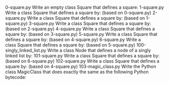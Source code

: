 0-square.py	Write an empty class Square that defines a square:
1-square.py	Write a class Square that defines a square by: (based on 0-square.py)
2-square.py	Write a class Square that defines a square by: (based on 1-square.py)
3-square.py	Write a class Square that defines a square by: (based on 2-square.py)
4-square.py	Write a class Square that defines a square by: (based on 3-square.py)
5-square.py	Write a class Square that defines a square by: (based on 4-square.py)
6-square.py	Write a class Square that defines a square by: (based on 5-square.py)
100-singly_linked_list.py	Write a class Node that defines a node of a singly linked list by:
101-square.py	Write a class Square that defines a square by: (based on 6-square.py)
102-square.py	Write a class Square that defines a square by: (based on 4-square.py)
103-magic_class.py	Write the Python class MagicClass that does exactly the same as the following Python bytecode:

